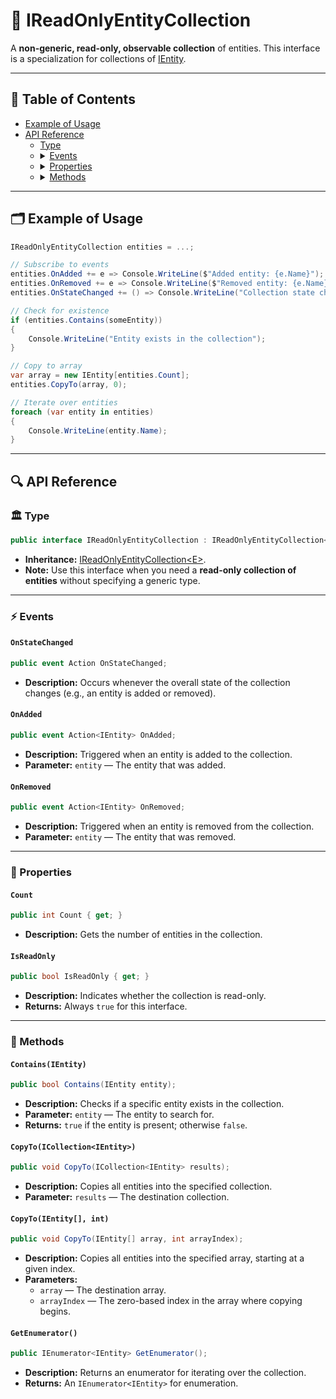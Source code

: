 # 🧩 IReadOnlyEntityCollection

A **non-generic, read-only, observable collection** of entities. This interface is a specialization for collections
of [IEntity](../Entities/IEntity.md).

---

## 📑 Table of Contents

<ul>
  <li><a href="#-example-of-usage">Example of Usage</a></li>
  <li>
    <a href="#-api-reference">API Reference</a>
    <ul>
      <li><a href="#-type">Type</a></li>
      <li>
        <details>
          <summary><a href="#-events">Events</a></summary>
          <ul>
            <li><a href="#onstatechanged">OnStateChanged</a></li>
            <li><a href="#onadded">OnAdded</a></li>
            <li><a href="#onremoved">OnRemoved</a></li>
          </ul>
        </details>
      </li>
      <li>
        <details>
          <summary><a href="#-properties">Properties</a></summary>
          <ul>
            <li><a href="#count">Count</a></li>
            <li><a href="#isreadonly">IsReadOnly</a></li>
          </ul>
        </details>
      </li>
      <li>
        <details>
          <summary><a href="#-methods">Methods</a></summary>
          <ul>
            <li><a href="#containsientity">Contains(IEntity)</a></li>
            <li><a href="#copytoicollectionientity">CopyTo(ICollection&lt;IEntity&gt;)</a></li>
            <li><a href="#copytoientity-int">CopyTo(IEntity[], int)</a></li>
            <li><a href="#getenumerator">GetEnumerator()</a></li>
          </ul>
        </details>
      </li>
    </ul>
  </li>
</ul>

---

## 🗂 Example of Usage

```csharp
IReadOnlyEntityCollection entities = ...;

// Subscribe to events
entities.OnAdded += e => Console.WriteLine($"Added entity: {e.Name}");
entities.OnRemoved += e => Console.WriteLine($"Removed entity: {e.Name}");
entities.OnStateChanged += () => Console.WriteLine("Collection state changed");

// Check for existence
if (entities.Contains(someEntity))
{
    Console.WriteLine("Entity exists in the collection");
}

// Copy to array
var array = new IEntity[entities.Count];
entities.CopyTo(array, 0);

// Iterate over entities
foreach (var entity in entities)
{
    Console.WriteLine(entity.Name);
}
```

---

## 🔍 API Reference

### 🏛️ Type <div id="-type"></div>

```csharp
public interface IReadOnlyEntityCollection : IReadOnlyEntityCollection<IEntity>
```

- **Inheritance:** [IReadOnlyEntityCollection\<E>](IReadOnlyEntityCollection%601.md).
- **Note:** Use this interface when you need a **read-only collection of entities** without specifying a generic type.

---

### ⚡ Events

#### `OnStateChanged`

```csharp
public event Action OnStateChanged;
```

- **Description:** Occurs whenever the overall state of the collection changes (e.g., an entity is added or removed).

#### `OnAdded`

```csharp
public event Action<IEntity> OnAdded;
```

- **Description:** Triggered when an entity is added to the collection.
- **Parameter:** `entity` — The entity that was added.

#### `OnRemoved`

```csharp
public event Action<IEntity> OnRemoved;
```

- **Description:** Triggered when an entity is removed from the collection.
- **Parameter:** `entity` — The entity that was removed.

---

### 🔑 Properties

#### `Count`

```csharp
public int Count { get; }
```

- **Description:** Gets the number of entities in the collection.

#### `IsReadOnly`

```csharp
public bool IsReadOnly { get; }
```

- **Description:** Indicates whether the collection is read-only.
- **Returns:** Always `true` for this interface.

---

### 🏹 Methods

#### `Contains(IEntity)`

```csharp
public bool Contains(IEntity entity);
```

- **Description:** Checks if a specific entity exists in the collection.
- **Parameter:** `entity` — The entity to search for.
- **Returns:** `true` if the entity is present; otherwise `false`.

#### `CopyTo(ICollection<IEntity>)`

```csharp
public void CopyTo(ICollection<IEntity> results);
```

- **Description:** Copies all entities into the specified collection.
- **Parameter:** `results` — The destination collection.

#### `CopyTo(IEntity[], int)`

```csharp
public void CopyTo(IEntity[] array, int arrayIndex);
```

- **Description:** Copies all entities into the specified array, starting at a given index.
- **Parameters:**
    - `array` — The destination array.
    - `arrayIndex` — The zero-based index in the array where copying begins.

#### `GetEnumerator()`

```csharp
public IEnumerator<IEntity> GetEnumerator();
```

- **Description:** Returns an enumerator for iterating over the collection.
- **Returns:** An `IEnumerator<IEntity>` for enumeration.
